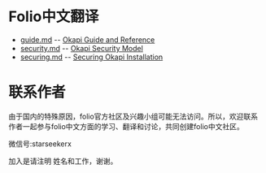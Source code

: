 # Folio中文翻译

* [guide.md](./guide.md) -- [Okapi Guide and Reference](https://github.com/folio-org/okapi/blob/master/doc/guide.md)
* [security.md](./security.md) -- [Okapi Security Model](https://github.com/folio-org/okapi/blob/master/doc/security.md)
* [securing.md](./securing.md) -- [Securing Okapi Installation](https://github.com/folio-org/okapi/blob/master/doc/securing.md)


# 联系作者

由于国内的特殊原因，folio官方社区及兴趣小组可能无法访问。所以，欢迎联系作者一起参与folio中文方面的学习、翻译和讨论，共同创建folio中文社区。

微信号:starseekerx

加入是请注明 姓名和工作，谢谢。
